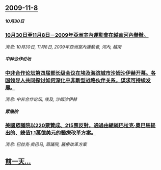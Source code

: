 ## [2009-11-8](/news/2009/11/8/index.md)

##### 10月30日
### [ 10月30日至11月8日－2009年亞洲室內運動會在越南河內舉辦。](/news/2009/11/8/10月30日至11月8日-2009年亞洲室內運動會在越南河內舉辦.md)
_消息: 10月30日, 11月8日, 2009年亞洲室內運動會, 河內, 越南_

##### 中非合作论坛
### [ 中非合作论坛第四届部长级会议在埃及海滨城市沙姆沙伊赫开幕。各国领导人共同探讨如何深化中非新型战略伙伴关系，谋求可持续发展。](/news/2009/11/8/中非合作论坛第四届部长级会议在埃及海滨城市沙姆沙伊赫开幕-各国领导人共同探讨如何深化中非新型战略伙伴关系-谋求可持续发.md)
_消息: 中非合作论坛, 埃及, 沙姆沙伊赫_

##### 眾議院
### [ 美國眾議院以220票贊成、215票反對，通過由總統巴拉克·奧巴馬提出的、總值1.1萬億美元的醫療改革方案。](/news/2009/11/8/美國眾議院以220票贊成-215票反對-通過由總統巴拉克-奧巴馬提出的-總值11萬億美元的醫療改革方案.md)
_消息: 巴拉克·奥巴马, 眾議院, 醫療改革方案_

## [前一天...](/news/2009/11/7/index.md)

